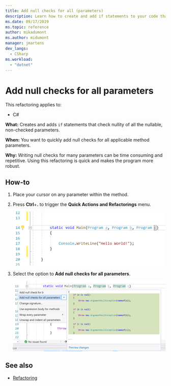 ```yaml
--- 
title: Add null checks for all (parameters) 
description: Learn how to create and add if statements to your code that check nullity of all the nullable, non-checked parameters.
ms.date: 09/17/2019 
ms.topic: reference 
author: mikadumont
ms.author: midumont
manager: jmartens 
dev_langs: 
  - CSharp 
ms.workload:  
  - "dotnet" 
--- 
```

# Add null checks for all parameters 

This refactoring applies to: 

- C# 

**What:** Creates and adds `if` statements that check nullity of all the nullable, non-checked parameters. 

**When:** You want to quickly add null checks for all applicable method parameters.

**Why:** Writing null checks for many parameters can be time consuming and repetitive. Using this refactoring is quick and makes the program more robust.  

## How-to 

1. Place your cursor on any parameter within the method.

2. Press **Ctrl**+**.** to trigger the **Quick Actions and Refactorings** menu.

   ![Quick actions and refactorings](media/add-null-checks-for-all-parameters.png)
   
3. Select the option to **Add null checks for all parameters**.

   ![Add null checks for all](media/add-null-checks-for-all.png) 

## See also 

- [Refactoring](../refactoring-in-visual-studio.md)
